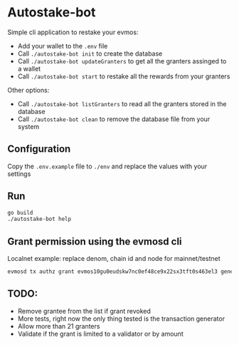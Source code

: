 # Autostake-bot

Simple cli application to restake your evmos:

- Add your wallet to the `.env` file
- Call `./autostake-bot init` to create the database
- Call `./autostake-bot updateGranters` to get all the granters assinged to a wallet
- Call `./autostake-bot start` to restake all the rewards from your granters

Other options:

- Call `./autostake-bot listGranters` to read all the granters stored in the database
- Call `./autostake-bot clean` to remove the database file from your system

## Configuration

Copy the `.env.example` file to `./env` and replace the values with your settings

## Run

```sh
go build
./autostake-bot help
```

## Grant permission using the evmosd cli

Localnet example: replace denom, chain id and node for mainnet/testnet

```sh
evmosd tx authz grant evmos10gu0eudskw7nc0ef48ce9x22sx3tft0s463el3 generic --msg-type /cosmos.staking.v1beta1.MsgDelegate --chain-id evmos_9000-1 --node http://localhost:26657 --from mykey --keyring-backend test --gas auto --gas-prices 25000000000.0000aevmos --gas-adjustment 1.5
```

## TODO:

- Remove grantee from the list if grant revoked
- More tests, right now the only thing tested is the transaction generator
- Allow more than 21 granters
- Validate if the grant is limited to a validator or by amount
